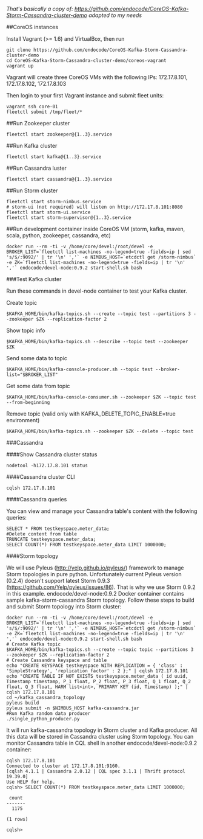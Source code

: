 *That's basically a copy of: https://github.com/endocode/CoreOS-Kafka-Storm-Cassandra-cluster-demo adapted to my needs*



##CoreOS instances

Install Vagrant (>= 1.6) and VirtualBox, then run

```
git clone https://github.com/endocode/CoreOS-Kafka-Storm-Cassandra-cluster-demo
cd CoreOS-Kafka-Storm-Cassandra-cluster-demo/coreos-vagrant
vagrant up
```

Vagrant will create three CoreOS VMs with the following IPs: 172.17.8.101, 172.17.8.102, 172.17.8.103

Then login to your first Vagrant instance and submit fleet units:
```
vagrant ssh core-01
fleetctl submit /tmp/fleet/*
```

##Run Zookeeper cluster

```
fleetctl start zookeeper@{1..3}.service
```

##Run Kafka cluster

```
fleetctl start kafka@{1..3}.service
```

##Run Cassandra luster

```
fleetctl start cassandra@{1..3}.service
```

##Run Storm cluster

```
fleetctl start storm-nimbus.service
# storm-ui (not required) will listen on http://172.17.8.101:8080
fleetctl start storm-ui.service
fleetctl start storm-supervisor@{1..3}.service
```

##Run development container inside CoreOS VM (storm, kafka, maven, scala, python, zookeeper, cassandra, etc)

```docker run --rm -ti -v /home/core/devel:/root/devel -e BROKER_LIST=`fleetctl list-machines -no-legend=true -fields=ip | sed 's/$/:9092/' | tr '\n' ','` -e NIMBUS_HOST=`etcdctl get /storm-nimbus` -e ZK=`fleetctl list-machines -no-legend=true -fields=ip | tr '\n' ','` endocode/devel-node:0.9.2 start-shell.sh bash```

###Test Kafka cluster

Run these commands in devel-node container to test your Kafka cluster.

Create topic

```$KAFKA_HOME/bin/kafka-topics.sh --create --topic test --partitions 3 --zookeeper $ZK --replication-factor 2```

Show topic info

```$KAFKA_HOME/bin/kafka-topics.sh --describe --topic test --zookeeper $ZK```

Send some data to topic

```$KAFKA_HOME/bin/kafka-console-producer.sh --topic test --broker-list="$BROKER_LIST"```

Get some data from topic

```$KAFKA_HOME/bin/kafka-console-consumer.sh --zookeeper $ZK --topic test --from-beginning```

Remove topic (valid only with KAFKA_DELETE_TOPIC_ENABLE=true environment)

```$KAFKA_HOME/bin/kafka-topics.sh --zookeeper $ZK --delete --topic test```

###Cassandra

####Show Cassandra cluster status

```nodetool -h172.17.8.101 status```

####Cassandra cluster CLI


```cqlsh 172.17.8.101```

####Cassandra queries

You can view and manage your Cassandra table's content with the following queries:

```
SELECT * FROM testkeyspace.meter_data;
#Delete content from table
TRUNCATE testkeyspace.meter_data;
SELECT COUNT(*) FROM testkeyspace.meter_data LIMIT 1000000;
```

####Storm topology

We will use Pyleus (http://yelp.github.io/pyleus/) framework to manage Storm topologies in pure python. Unfortunately current Pyleus version (0.2.4) doesn't support latest Storm 0.9.3 (https://github.com/Yelp/pyleus/issues/86). That is why we use Storm 0.9.2 in this example.
endocode/devel-node:0.9.2 Docker container contains sample kafka-storm-cassandra Storm topology. Follow these steps to build and submit Storm topology into Storm cluster:

```
docker run --rm -ti -v /home/core/devel:/root/devel -e BROKER_LIST=`fleetctl list-machines -no-legend=true -fields=ip | sed 's/$/:9092/' | tr '\n' ','` -e NIMBUS_HOST=`etcdctl get /storm-nimbus` -e ZK=`fleetctl list-machines -no-legend=true -fields=ip | tr '\n' ','` endocode/devel-node:0.9.2 start-shell.sh bash
# Create Kafka topic
$KAFKA_HOME/bin/kafka-topics.sh --create --topic topic --partitions 3 --zookeeper $ZK --replication-factor 2
# Create Cassandra keyspace and table
echo "CREATE KEYSPACE testkeyspace WITH REPLICATION = { 'class' : 'SimpleStrategy', 'replication_factor' : 2 };" | cqlsh 172.17.8.101
echo "CREATE TABLE IF NOT EXISTS testkeyspace.meter_data ( id uuid, Timestamp timestamp, P_1 float, P_2 float, P_3 float, Q_1 float, Q_2 float, Q_3 float, HARM list<int>, PRIMARY KEY (id, Timestamp) );" | cqlsh 172.17.8.101
cd ~/kafka_cassandra_topology
pyleus build
pyleus submit -n $NIMBUS_HOST kafka-cassandra.jar
#Run Kafka random data producer
./single_python_producer.py
```

It will run kafka-cassandra topology in Storm cluster and Kafka producer. All this data will be stored in Cassandra cluster using Storm topology. You can monitor Cassandra table in CQL shell in another endocode/devel-node:0.9.2 container:

```
cqlsh 172.17.8.101
Connected to cluster at 172.17.8.101:9160.
[cqlsh 4.1.1 | Cassandra 2.0.12 | CQL spec 3.1.1 | Thrift protocol 19.39.0]
Use HELP for help.
cqlsh> SELECT COUNT(*) FROM testkeyspace.meter_data LIMIT 1000000;

 count
-------
  1175

(1 rows)

cqlsh>
```

